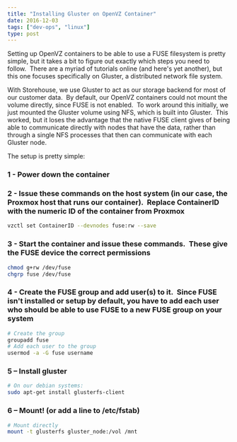 ```yaml
---
title: "Installing Gluster on OpenVZ Container"
date: 2016-12-03
tags: ["dev-ops", "linux"]
type: post
---
```


Setting up OpenVZ containers to be able to use a FUSE filesystem is pretty
simple, but it takes a bit to figure out exactly which steps you need to
follow.  There are a myriad of tutorials online (and here's yet another), but
this one focuses specifically on Gluster, a distributed network file system.

With Storehouse, we use Gluster to act as our storage backend for most of our
customer data.  By default, our OpenVZ containers could not mount the volume
directly, since FUSE is not enabled.  To work around this initially, we just
mounted the Gluster volume using NFS, which is built into Gluster.  This worked,
but it loses the advantage that the native FUSE client gives of being able to
communicate directly with nodes that have the data, rather than through a single
NFS processes that then can communicate with each Gluster node.

The setup is pretty simple:

### 1 - Power down the container

### 2 - Issue these commands on the host system (in our case, the Proxmox host that runs our container).  Replace ContainerID with the numeric ID of the container from Proxmox

```bash
vzctl set ContainerID --devnodes fuse:rw --save
```

### 3 - Start the container and issue these commands.  These give the FUSE device the correct permissions

```bash
chmod g+rw /dev/fuse
chgrp fuse /dev/fuse
```

### 4 - Create the FUSE group and add user(s) to it.  Since FUSE isn't installed or setup by default, you have to add each user who should be able to use FUSE to a new FUSE group on your system

```bash
# Create the group
groupadd fuse
# Add each user to the group
usermod -a -G fuse username
```

### 5 – Install gluster

```bash
# On our debian systems:
sudo apt-get install glusterfs-client
```

### 6 – Mount! (or add a line to /etc/fstab)

```bash
# Mount directly
mount -t glusterfs gluster_node:/vol /mnt
```
